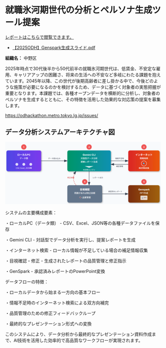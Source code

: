 # 就職氷河期世代の分析とペルソナ生成ツール提案

[レポートはこちらで閲覧できます。](https://yasuhitoyanagisawa.github.io/2025-OpenDataHackathon-/2025%E9%83%BD%E7%9F%A5%E4%BA%8B%E6%9D%AFOpenDataHackathon%20%E4%B8%AD%E9%87%8E%E5%8C%BA%E8%A1%8C%E6%94%BF%E8%AA%B2%E9%A1%8C%E3%83%AC%E3%83%9D%E3%83%BC%E3%83%88.html)
- [【2025ODH】Genspark生成スライド.pdf](./【2025ODH】Genspark生成スライド.pdf)

**組織名：** 中野区

2025年時点で30代後半から50代前半の就職氷河期世代は、低賃金、不安定な雇用、キャリアアップの困難さ、将来の生活への不安など多岐にわたる課題を抱えています。2045年以降、この世代が後期高齢者に差し掛かる中で、今後どのような施策が必要になるのかを検討するため、データに基づく対象者の実態把握が重要となります。本課題では、各種オープンデータを横断的に分析し、対象者のペルソナを生成するとともに、その特徴を活用した効果的な対応策の提案を募集します。

https://odhackathon.metro.tokyo.lg.jp/issues/

## データ分析システムアーキテクチャ図
![データ分析システムアーキテクチャ図](./assets/アーキテクチャー図.png)

システムの主要構成要素：

・ローカルPC（データ類） - CSV、Excel、JSON等の各種データファイルを保存

・Gemini CLI - 対話型でデータ分析を実行し、提案レポートを生成

・インターネット検索 - ローカル情報が不足している場合の補足情報収集

・目視確認・修正 - 生成されたレポートの品質管理と修正指示

・GenSpark - 承認済みレポートのPowerPoint変換

データフローの特徴：

・ローカルデータから始まる一方向の基本フロー

・情報不足時のインターネット検索による双方向補完

・品質管理のための修正フィードバックループ

・最終的なプレゼンテーション形式への変換

このシステムにより、データ分析から最終的なプレゼンテーション資料作成まで、AI技術を活用した効率的で高品質なワークフローが実現されます。